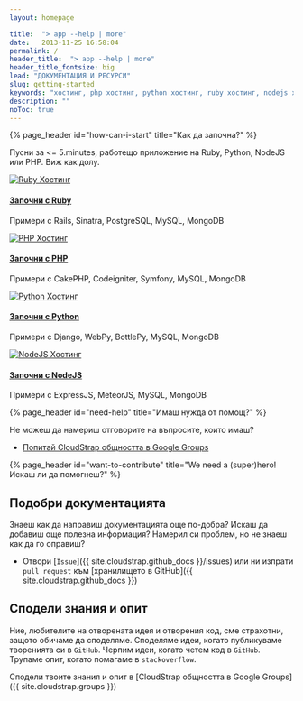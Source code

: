 ```yaml
---
layout: homepage

title:  "> app --help | more"
date:   2013-11-25 16:58:04
permalink: /
header_title:  "> app --help | more"
header_title_fontsize: big
lead: "ДОКУМЕНТАЦИЯ И РЕСУРСИ"
slug: getting-started
keywords: "хостинг, php хостинг, python хостинг, ruby хостинг, nodejs хостинг"
description: ""
noToc: true
---
```


{% page_header id="how-can-i-start" title="Как да започна?" %}

<p class="lead">Пусни за <= 5.minutes, работещо приложение на Ruby, Python, NodeJS или PHP. Виж как долу.</p>

<div class="row cloudstrap-starters">
  <div class="col-xs-6 col-md-3">
    <a class="thumbnail" href="/getting-started/cloudstrap-with-ruby-quick.html">
      <img src="/img/jumps/ruby.jpg" alt="Ruby Хостинг">
    </a>
    <h4><a href="/getting-started/cloudstrap-with-ruby-quick.html">Започни с Ruby</a></h4>
    <p>Примери с Rails, Sinatra, PostgreSQL, MySQL, MongoDB</p>
  </div>
  <div class="col-xs-6 col-md-3">
    <a class="thumbnail" href="/getting-started/cloudstrap-with-php-quick.html">
      <img src="/img/jumps/php.jpg" alt="PHP Хостинг">
    </a>
    <h4><a href="/getting-started/cloudstrap-with-php-quick.html">Започни с PHP</a></h4>
    <p>Примери с CakePHP, Codeigniter, Symfony, MySQL, MongoDB</p>
  </div>
  <div class="clearfix visible-xs"></div>
  <div class="col-xs-6 col-md-3">
    <a class="thumbnail" href="/getting-started/cloudstrap-with-python-quick.html">
      <img src="/img/jumps/python.jpg" alt="Python Хостинг">
    </a>
    <h4><a href="/getting-started/cloudstrap-with-python-quick.html">Започни с Python</a></h4>
    <p>Примери с Django, WebPy, BottlePy, MySQL, MongoDB</p>
  </div>
  <div class="col-xs-6 col-md-3">
    <a class="thumbnail" href="/getting-started/cloudstrap-with-nodejs-quick.html">
      <img src="/img/jumps/node.jpg" alt="NodeJS Хостинг">
    </a>
    <h4><a href="/getting-started/cloudstrap-with-nodejs-quick.html">Започни с NodeJS</a></h4>
    <p>Примери с ExpressJS, MeteorJS, MySQL, MongoDB</p>
  </div>

</div>

{% page_header id="need-help" title="Имаш нужда от помощ?" %}

Не можеш да намериш отговорите на въпросите, които имаш?
<section class="read-more">
  <ul class="list-unstyled">
    <li><a href="{{ site.cloudstrap.groups }}">Попитай CloudStrap общността в Google Groups</a></li>
  </ul>
</section>

{% page_header id="want-to-contribute" title="We need a (super)hero! Искаш ли да помогнеш?" %}

## Подобри документацията

Знаеш как да направиш документацията още по-добра?
Искаш да добавиш още полезна информация?
Намерил си проблем, но не знаеш как да го оправиш?

- Отвори [`Issue`]({{ site.cloudstrap.github_docs }}/issues) или ни изпрати `pull request` към [хранилището в GitHub]({{ site.cloudstrap.github_docs }})

## Сподели знания и опит

Ние, любителите на отворената идея и отворения код, сме страхотни, защото обичаме да споделяме.
Споделяме идеи, когато публикуваме творенията си в `GitHub`. Черпим идеи, когато четем код в `GitHub`.
Трупаме опит, когато помагаме в `stackoverflow`.

Сподели твоите знания и опит в [CloudStrap общността в Google Groups]({{ site.cloudstrap.groups }})
